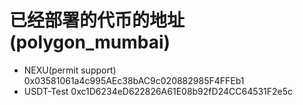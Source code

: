 # 已经部署的代币的地址(polygon_mumbai)
- NEXU(permit support)	0x03581061a4c995AEc38bAC9c020882985F4FFEb1
- USDT-Test				0xc1D6234eD622826A61E08b92fD24CC64531F2e5c